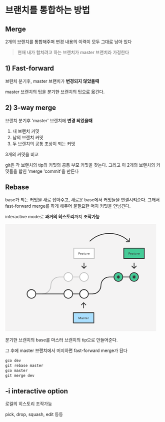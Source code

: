 브랜치를 통합하는 방법
===

Merge
---
2개의 브랜치를 통합해주며 변경 내용의 이력이 모두 그대로 남아 있다

> 현재 내가 합치려고 하는 브랜치가 master 브랜치라 가정한다

 ## 1) Fast-forward

브랸치 분기후, master 브랜치가 **변경되지 않았을때** 

master 브랜치의 팁을 분기한 브랜치의 팁으로 옯긴다.

 ## 2) 3-way merge

브랜치 분기후 'master' 브랜치에 **변경 되었을때**

1. 내 브랜치 커밋
2. 남의 브랜치 커밋
3. 두 브랜치의 공통 조상이 되는 커밋

3개의 커밋을 비교

git은 각 브랜치의 tip의 커밋의 공통 부모 커밋을 찾는다. 그리고 이 2개의 브랜치의 커밋들을 합친 'merge 'commit'을 만든다

Rebase
---

 base가 되는 커밋을 새로 잡아주고, 새로운 base에서 커밋들을 연결시켜준다. 그래서 fast-forward merge를 하게 해주어 불필요한 머지 커밋을 안남긴다. 

interactive mode로 **과거의 히스토리**까지 **조작가능**


![unowned](/git/img/rebase.png)  

분기한 브랜치의 base를 마스터 브랜치의 tip으로 만들어준다.

그 후에 master 브랜치에서 머지하면 fast-forward merge가 된다

~~~
gco dev
git rebase master
gco master
git merge dev
~~~


-i interactive option
---

로컬의 히스토리 조작가능

pick, drop, squash, edit 등등